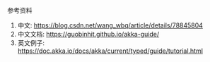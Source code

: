 参考资料
1. 中文: https://blog.csdn.net/wang_wbq/article/details/78845804
2. 中文文档: https://guobinhit.github.io/akka-guide/
2. 英文例子: https://doc.akka.io/docs/akka/current/typed/guide/tutorial.html